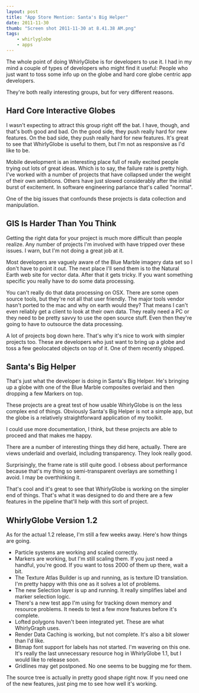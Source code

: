 ```yaml
--- 
layout: post
title: "App Store Mention: Santa's Big Helper"
date: 2011-11-30
thumb: "Screen shot 2011-11-30 at 8.41.38 AM.png"
tags:
    - whirlyglobe
    - apps
--- 
```


The whole point of doing WhirlyGlobe is for developers to use it.  I had in my mind a couple of types of developers who might find it useful:  People who just want to toss some info up on the globe and hard core globe centric app developers.

They're both really interesting groups, but for very different reasons.

## Hard Core Interactive Globes

I wasn't expecting to attract this group right off the bat.  I have, though, and that's both good and bad.  On the good side, they push really hard for new features.  On the bad side, they push really hard for new features.  It's great to see that WhirlyGlobe is useful to them, but I'm not as responsive as I'd like to be.

Mobile development is an interesting place full of really excited people trying out lots of great ideas.  Which is to say, the failure rate is pretty high.  I've worked with a number of projects that have collapsed under the weight of their own ambitions.  Others have just slowed considerably after the initial burst of excitement.  In software engineering parlance that's called "normal".

One of the big issues that confounds these projects is data collection and manipulation.

## GIS Is Harder Than You Think

Getting the right data for your project is much more difficult than people realize.  Any number of projects I'm involved with have tripped over these issues.  I warn, but I'm not doing a great job at it.

Most developers are vaguely aware of the Blue Marble imagery data set so I don't have to point it out.   The next place I'll send them is to the Natural Earth web site for vector data.  After that it gets tricky.  If you want something specific you really have to do some data processing.

You can't really do that data processing on OSX.  There are some open source tools, but they're not all that user friendly.  The major tools vendor hasn't ported to the mac and why on earth would they?  That means I can't even reliably get a client to look at their own data.  They really need a PC or they need to be pretty savvy to use the open source stuff.  Even then they're going to have to outsource the data processing.

A lot of projects bog down here.  That's why it's nice to work with simpler projects too.  These are developers who just want to bring up a globe and toss a few geolocated objects on top of it.  One of them recently shipped.

## Santa's Big Helper

That's just what the developer is doing in Santa's Big Helper.  He's bringing up a globe with one of the Blue Marble composites overlaid and then dropping a few Markers on top.


These projects are a great test of how usable WhirlyGlobe is on the less complex end of things.  Obviously Santa's Big Helper is not a simple app, but the globe is a relatively straightforward application of my toolkit.

I could use more documentation, I think, but these projects are able to proceed and that makes me happy.

There are a number of interesting things they did here, actually.  There are views underlaid and overlaid, including transparency.  They look really good.

Surprisingly, the frame rate is still quite good.  I obsess about performance because that's my thing so semi-transparent overlays are something I avoid.  I may be overthinking it.

That's cool and it's great to see that WhirlyGlobe is working on the simpler end of things.  That's what it was designed to do and there are a few features in the pipeline that'll help with this sort of project.

## WhirlyGlobe Version 1.2

As for the actual 1.2 release, I'm still a few weeks away.  Here's how things are going.

- Particle systems are working and scaled correctly.  
- Markers are working, but I'm still scaling them.  If you just need a handful, you're good.  If you want to toss 2000 of them up there, wait a bit.
- The Texture Atlas Builder is up and running, as is texture ID translation.  I'm pretty happy with this one as it solves a lot of problems.
- The new Selection layer is up and running.  It really simplifies label and marker selection logic.
- There's a new test app I'm using for tracking down memory and resource problems.  It needs to test a few more features before it's complete.
- Lofted polygons haven't been integrated yet.  These are what WhirlyGraph uses.
- Render Data Caching is working, but not complete.  It's also a bit slower than I'd like.
- Bitmap font support for labels has not started.  I'm wavering on this one.  It's really the last unnecessary resource hog in WhirlyGlobe 1.1, but I would like to release soon.
- Gridlines may get postponed.  No one seems to be bugging me for them.

The source tree is actually in pretty good shape right now.  If you need one of the new features, just ping me to see how well it's working.